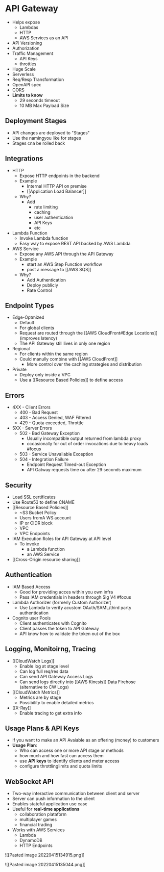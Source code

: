 # API Gateway
- Helps expose
	- Lambdas
	- HTTP
	- AWS Services as an API
- API Versioning
- Authorization
- Traffic Management
	- API Keys
	- throttles
- Huge Scale
- Serverless
- Req/Resp Transformation
- OpenAPI spec
- CORS
- **Limits to know**
	- 29 seconds timeout
	- 10 MB Max Payload Size

## Deployment Stages
- API changes are deployed to "Stages"
- Use the namingyou like for stages
- Stages cna be rolled back

## Integrations
- HTTP
	- Expose HTTP endpoints in the backend
	- Example
		- Internal HTTP API on premise
		- [[Application Load Balancer]]
	- Why?
		- Add 
			- rate limiting
			- caching
			- user authentication
			- API Keys
			- etc
- Lambda Function
	- Invoke Lambda function
	- Easy way to expose REST API backed by AWS Lambda
- AWS Service
	- Expose any AWS API through the API Gateway
	- Example
		- start an AWS Step Function workflow
		- post a message to [[AWS SQS]]
	- Why?
		- Add Authentication
		- Deploy publicly
		- Rate Control

## Endpoint Types
- Edge-Optmized
	- Default
	- For global clients
	- Request are routed through the [[AWS CloudFront#Edge Locations]] (improves latency)
	- The API Gateway still lives in only one region
- Regional
	- For clients within the same region
	- Could manully combine with [[AWS CloudFront]]
		- More control over the caching strategies and distribution
- Private
	- Deploy only inside a VPC
	- Use a [[Resource Based Policies]] to define access

## Errors
- 4XX - Client Errors
	- 400 - Bad Request
	- 403 - Access Denied, WAF Filtered
	- 429 - Quota exceeded, Throttle
- 5XX - Server Errors
	- 502 - Bad Gateway Exception
		- Usually incompatible output returned from lambda proxy
		- occasionally for out of order invocations due to heavy loads #focus 
	- 503 - Service Unavailable Exception
	- 504 - Integration Failure
		- Endpoint Request Timed-out Exception
		- API Gatway requests time ou after 29 seconds maximum 

## Security
- Load SSL certificates
- Use Route53 to define CNAME
- [[Resource Based Policies]]
	- ~S3 Bucket Policy
	- Users fromA WS account
	- IP or CIDR block
	- VPC
	- VPC Endpoints
- IAM Execution Roles for API Gateway at API level
	- To invoke 
		- a Lambda function
		- an AWS Service
- [[Cross-Origin resource sharing]]

## Authentication
- IAM Based Access
	- Good for providing acces within you own infra
	- Pass IAM credentials in headers through Sig V4 #focus 
- Lambda Authorizer (formerly Custom Authorizer)
	- Use Lambda to verify acustom OAuth/SAML/third party authentication
- Cognito user Pools
	- Client authenticates with Cognito
	- Client passes the token to API Gateway
	- API know how to validate the token out of the box

## Logging, Monitoirng, Tracing
- [[CloudWatch Logs]] 
	- Enable log at stage level
	- Can log full req/res data
	- Can send API Gateway Access Logs
	- Can send logs directly into  [[AWS Kinesis]] Data Firehose (alternative to CW Logs)
- [[CloudWatch Metrics]]
	- Metrics are by stage
	- Possibility to enable detailed metrics
- [[X-Ray]]
	- Enable tracing to get extra info

## Usage Plans & API Keys
- If you want to make an API Avaiable as an offering (money) to customers
- **Usage Plan**:
	- Who can access one or more API stage or methods
	- how much and how fast can access them
	- use **API keys** to identify clients and meter access
	- configure throttlinglimits and quota limits

## WebSocket API
- Two-way interactive communication between client and server
- Server can push information to the client
- Enables stateful application use case
- Useful for **real-time applications**
	- collaboration plataform
	- multiplayer games
	- financial trading
- Works with AWS Services 
	- Lambda
	- DynamoDB
	- HTTP Endpoints

![[Pasted image 20220415134915.png]]

![[Pasted image 20220415135044.png]]